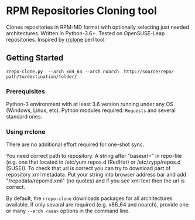 # RPM Repositories Cloning tool

Clones repositories in RPM-MD format with optionally selecting just needed architectures. Written in Python-3.6+. Tested on OpenSUSE-Leap repositories.
Inspired by [rrclone](https://github.com/eleksir/rrclone) perl tool.

## Getting Started
```
rrepo-clone.py  --arch x84_64 --arch noarch  http://source/repo/   path/to/destination/folder/
```

### Prerequisites
Python-3 environment with at least 3.6 version running under any OS (Windows, Linux, etc). Python modules required: `Requests` and several standard ones.

### Using rrclone
There are no additional effort required for one-shot sync.

You need correct path to repository. A string after "baseurl=" in repo-file (e.g. one that located in /etc/yum.repos.d (RedHat) or /etc/zypp/repos.d (SUSE)). To check that url is correct you can try to download part of repository xml metadata. Put your string into browser address bar and add "/repodata/repomd.xml" (no quotes) and if you see xml text then the url is correct.

By default, the `rrepo-clone` downloads packages for all architectures available. If only sevaral are required (e.g. x86_64 and noarch), provide one or many `--arch <aaa>` options in the command line.

